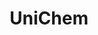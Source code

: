 ---
contributors: European Bioinformatics Institute
description: ' UniChem is large-scale non-redundant database of pointers between chemical
  structures and EMBL-EBI chemistry resources. Its purpose is to optimise the efficiency
  with which structure-based hyperlinks may be built and maintained between chemistry-based
  resources, and is particularly suitable for creating such links ''on the fly'' (by
  use of REST web services). Primarily, this service has been designed to maintain
  cross references between EBI chemistry resources. These include primary chemistry
  resources (ChEMBL, ChEBI and SureChEMBL), and other resources where the main focus
  is not small molecules, but which may nevertheless contain some small molecule information
  (eg: Gene Expression Atlas, PDBe). '
documentation: https://chembl.gitbook.io/unichem/unichem-2.0/unichem-2.0-beta
last_edit: Mon, 19 Jun 2023 16:35:37 GMT
location: https://www.ebi.ac.uk/unichem/beta/
open_access: 'FALSE'
shortname: unichem
tags:
- biotechnology
- health
- chemical
- bioinformatics
- medical
title: UniChem
uuid: 640ed301-691a-45c6-aa9d-5f8364424044
versioning: 'FALSE'
---